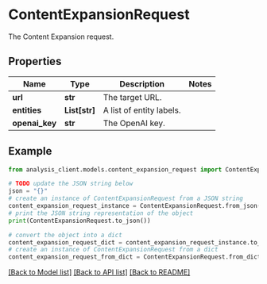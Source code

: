# ContentExpansionRequest

The Content Expansion request.

## Properties

Name | Type | Description | Notes
------------ | ------------- | ------------- | -------------
**url** | **str** | The target URL. | 
**entities** | **List[str]** | A list of entity labels. | 
**openai_key** | **str** | The OpenAI key. | 

## Example

```python
from analysis_client.models.content_expansion_request import ContentExpansionRequest

# TODO update the JSON string below
json = "{}"
# create an instance of ContentExpansionRequest from a JSON string
content_expansion_request_instance = ContentExpansionRequest.from_json(json)
# print the JSON string representation of the object
print(ContentExpansionRequest.to_json())

# convert the object into a dict
content_expansion_request_dict = content_expansion_request_instance.to_dict()
# create an instance of ContentExpansionRequest from a dict
content_expansion_request_from_dict = ContentExpansionRequest.from_dict(content_expansion_request_dict)
```
[[Back to Model list]](../README.md#documentation-for-models) [[Back to API list]](../README.md#documentation-for-api-endpoints) [[Back to README]](../README.md)



